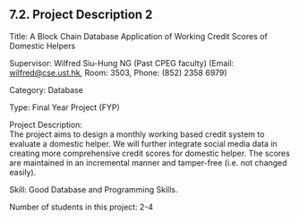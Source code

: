 ## 7.2. Project Description 2

Title: A Block Chain Database Application of Working Credit Scores of Domestic Helpers

Supervisor: Wilfred Siu-Hung NG (Past CPEG faculty) (Email: wilfred@cse.ust.hk, Room: 3503, Phone: (852) 2358 6979)

Category: Database

Type: Final Year Project (FYP)

Project Description:\
The project aims to design a monthly working based credit system to evaluate a domestic helper.
We will further integrate social media data in creating more comprehensive credit scores for domestic helper.
The scores are maintained in an incremental manner and tamper-free (i.e. not changed easily).

Skill: Good Database and Programming Skills.

Number of students in this project: 2-4
